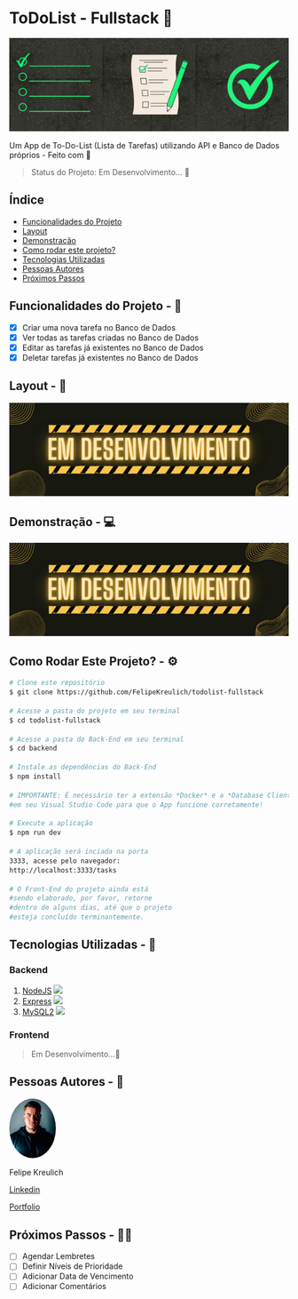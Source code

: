 # ToDoList - Fullstack 📡

<img src="./assets/ToDoList.png" alt="ToDoList" />

Um App de To-Do-List (Lista de Tarefas) utilizando API e Banco de Dados próprios - Feito com 💚

> Status do Projeto: Em Desenvolvimento... 🚧

## Índice
- <a href="#funcionalidades">Funcionalidades do Projeto</a>
- <a href="#layout">Layout</a>
- <a href="#demonstracao">Demonstração</a>
- <a href="#rodar">Como rodar este projeto?</a>
- <a href="#tecnologias">Tecnologias Utilizadas</a>
- <a href="#autores">Pessoas Autores</a>
- <a href="#passos">Próximos Passos</a>

## Funcionalidades do Projeto - 🔨 <div id="#funcionalidades"></div>
- [x] Criar uma nova tarefa no Banco de Dados
- [x] Ver todas as tarefas criadas no Banco de Dados
- [x] Editar as tarefas já existentes no Banco de Dados
- [x] Deletar tarefas já existentes no Banco de Dados

## Layout - 🎨 <div id="#layout"></div>
<img src="./assets/dev.png"/>

## Demonstração - 💻 <a id="#demonstracao"></a>
<img src="./assets/dev.png">

## Como Rodar Este Projeto? - ⚙️ <div id="#rodar"></div>
``` bash
# Clone este repositório
$ git clone https://github.com/FelipeKreulich/todolist-fullstack

# Acesse a pasta do projeto em seu terminal
$ cd todolist-fullstack

# Acesse a pasta do Back-End em seu terminal
$ cd backend

# Instale as dependências do Back-End
$ npm install

# IMPORTANTE: É necessário ter a extensão *Docker* e a *Database Client*
#em seu Visual Studio Code para que o App funcione corretamente!

# Execute a aplicação
$ npm run dev

# A aplicação será inciada na porta
3333, acesse pelo navegador:
http://localhost:3333/tasks

# O Front-End do projeto ainda está
#sendo elaborado, por favor, retorne
#dentro de alguns dias, até que o projeto
#esteja concluído terminantemente.
```
## Tecnologias Utilizadas - 🔨 <div id="#tecnologias"></div>
### Backend
1. [NodeJS](https://nodejs.org/en) <img src="https://cdn.jsdelivr.net/gh/devicons/devicon/icons/nodejs/nodejs-plain.svg" width="15px" />
2. [Express](https://expressjs.com/pt-br/) <img src="https://cdn.jsdelivr.net/gh/devicons/devicon/icons/express/express-original.svg" width="15px" />
3. [MySQL2](https://www.npmjs.com/package/mysql2) <img src="https://cdn.jsdelivr.net/gh/devicons/devicon/icons/mysql/mysql-original-wordmark.svg" width="15px" />

### Frontend
> Em Desenvolvimento...🚧

## Pessoas Autores - 🚻 <div id="#autores"></div>
<img src="./assets/eu.jpg" width="84px" style="border-radius:50%" alt="Felipe Kreulich" />

Felipe Kreulich

[Linkedin](www.linkedin.com/in/felipe-kreulich/)

[Portfolio](https://portfolio-felipe.vercel.app)

## Próximos Passos - 🚶🏻 <div id="#passos"></div>
- [ ] Agendar Lembretes
- [ ] Definir Níveis de Prioridade
- [ ] Adicionar Data de Vencimento
- [ ] Adicionar Comentários